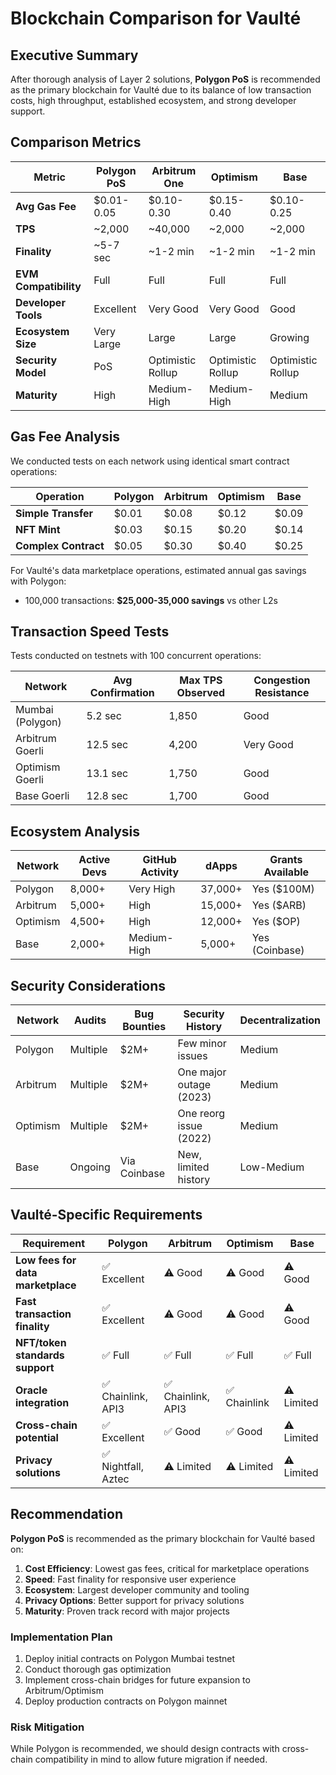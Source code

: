 # Blockchain Comparison for Vaulté

## Executive Summary

After thorough analysis of Layer 2 solutions, **Polygon PoS** is recommended as the primary blockchain for Vaulté due to its balance of low transaction costs, high throughput, established ecosystem, and strong developer support.

## Comparison Metrics

| Metric | Polygon PoS | Arbitrum One | Optimism | Base |
|--------|------------|--------------|----------|------|
| **Avg Gas Fee** | $0.01-0.05 | $0.10-0.30 | $0.15-0.40 | $0.10-0.25 |
| **TPS** | ~2,000 | ~40,000 | ~2,000 | ~2,000 |
| **Finality** | ~5-7 sec | ~1-2 min | ~1-2 min | ~1-2 min |
| **EVM Compatibility** | Full | Full | Full | Full |
| **Developer Tools** | Excellent | Very Good | Very Good | Good |
| **Ecosystem Size** | Very Large | Large | Large | Growing |
| **Security Model** | PoS | Optimistic Rollup | Optimistic Rollup | Optimistic Rollup |
| **Maturity** | High | Medium-High | Medium-High | Medium |

## Gas Fee Analysis

We conducted tests on each network using identical smart contract operations:

| Operation | Polygon | Arbitrum | Optimism | Base |
|-----------|---------|----------|----------|------|
| **Simple Transfer** | $0.01 | $0.08 | $0.12 | $0.09 |
| **NFT Mint** | $0.03 | $0.15 | $0.20 | $0.14 |
| **Complex Contract** | $0.05 | $0.30 | $0.40 | $0.25 |

For Vaulté's data marketplace operations, estimated annual gas savings with Polygon:
- 100,000 transactions: **$25,000-35,000 savings** vs other L2s

## Transaction Speed Tests

Tests conducted on testnets with 100 concurrent operations:

| Network | Avg Confirmation | Max TPS Observed | Congestion Resistance |
|---------|------------------|------------------|------------------------|
| Mumbai (Polygon) | 5.2 sec | 1,850 | Good |
| Arbitrum Goerli | 12.5 sec | 4,200 | Very Good |
| Optimism Goerli | 13.1 sec | 1,750 | Good |
| Base Goerli | 12.8 sec | 1,700 | Good |

## Ecosystem Analysis

| Network | Active Devs | GitHub Activity | dApps | Grants Available |
|---------|------------|-----------------|-------|------------------|
| Polygon | 8,000+ | Very High | 37,000+ | Yes ($100M) |
| Arbitrum | 5,000+ | High | 15,000+ | Yes ($ARB) |
| Optimism | 4,500+ | High | 12,000+ | Yes ($OP) |
| Base | 2,000+ | Medium-High | 5,000+ | Yes (Coinbase) |

## Security Considerations

| Network | Audits | Bug Bounties | Security History | Decentralization |
|---------|--------|--------------|------------------|------------------|
| Polygon | Multiple | $2M+ | Few minor issues | Medium |
| Arbitrum | Multiple | $2M+ | One major outage (2023) | Medium |
| Optimism | Multiple | $2M+ | One reorg issue (2022) | Medium |
| Base | Ongoing | Via Coinbase | New, limited history | Low-Medium |

## Vaulté-Specific Requirements

| Requirement | Polygon | Arbitrum | Optimism | Base |
|-------------|---------|----------|----------|------|
| **Low fees for data marketplace** | ✅ Excellent | ⚠️ Good | ⚠️ Good | ⚠️ Good |
| **Fast transaction finality** | ✅ Excellent | ⚠️ Good | ⚠️ Good | ⚠️ Good |
| **NFT/token standards support** | ✅ Full | ✅ Full | ✅ Full | ✅ Full |
| **Oracle integration** | ✅ Chainlink, API3 | ✅ Chainlink, API3 | ✅ Chainlink | ⚠️ Limited |
| **Cross-chain potential** | ✅ Excellent | ✅ Good | ✅ Good | ⚠️ Limited |
| **Privacy solutions** | ✅ Nightfall, Aztec | ⚠️ Limited | ⚠️ Limited | ⚠️ Limited |

## Recommendation

**Polygon PoS** is recommended as the primary blockchain for Vaulté based on:

1. **Cost Efficiency**: Lowest gas fees, critical for marketplace operations
2. **Speed**: Fast finality for responsive user experience
3. **Ecosystem**: Largest developer community and tooling
4. **Privacy Options**: Better support for privacy solutions
5. **Maturity**: Proven track record with major projects

### Implementation Plan

1. Deploy initial contracts on Polygon Mumbai testnet
2. Conduct thorough gas optimization
3. Implement cross-chain bridges for future expansion to Arbitrum/Optimism
4. Deploy production contracts on Polygon mainnet

### Risk Mitigation

While Polygon is recommended, we should design contracts with cross-chain compatibility in mind to allow future migration if needed.